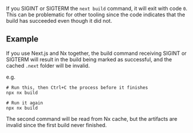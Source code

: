 
If you SIGINT or SIGTERM the `next build` command, it will exit with code `0`. This can be problematic for other tooling since the code indicates that the build has succeeded even though it did not.

## Example

If you use Next.js and Nx together, the build command receiving SIGINT or SIGTERM will result in the build being marked as successful, and the cached `.next` folder will be invalid.


e.g.

```
# Run this, then Ctrl+C the process before it finishes
npx nx build

# Run it again
npx nx build
```

The second command will be read from Nx cache, but the artifacts are invalid since the first build never finished.


